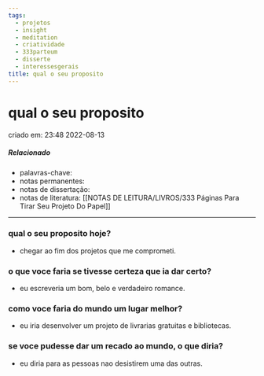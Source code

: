 ```yaml
---
tags:
  - projetos
  - insight
  - meditation
  - criatividade
  - 333parteum
  - disserte
  - interessesgerais
title: qual o seu proposito
---
```


# qual o seu proposito

criado em: 23:48 2022-08-13

##### Relacionado

- palavras-chave: 
- notas permanentes: 
- notas de dissertação:
- notas de literatura: [[NOTAS DE LEITURA/LIVROS/333 Páginas Para Tirar Seu Projeto Do Papel]]

---

### qual o seu proposito hoje?

- chegar ao fim dos projetos que me comprometi.

### o que voce faria se tivesse certeza que ia dar certo?

- eu escreveria um bom, belo e verdadeiro romance.

### como voce faria do mundo um lugar melhor?

- eu iria desenvolver um projeto de livrarias gratuitas e bibliotecas.

### se voce pudesse dar um recado ao mundo, o que diria?

- eu diria para as pessoas nao desistirem uma das outras.
